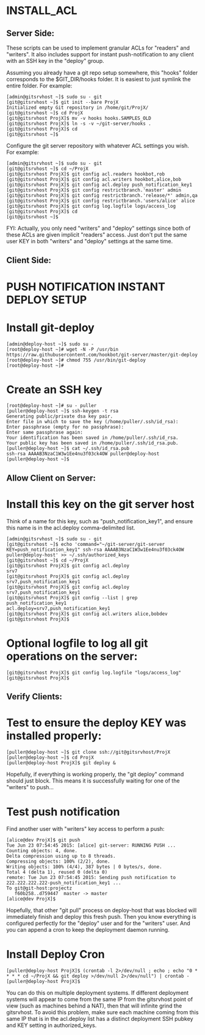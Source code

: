 # INSTALL_ACL

Server Side:
------------

These scripts can be used to implement granular ACLs for "readers" and "writers".
It also includes support for instant push-notification to any client with an
SSH key in the "deploy" group.

Assuming you already have a git repo setup somewhere,
this "hooks" folder corresponds to the $GIT_DIR/hooks folder.
It is easiest to just symlink the entire folder. For example:

```
[admin@gitsrvhost ~]$ sudo su - git
[git@gitsrvhost ~]$ git init --bare ProjX
Initialized empty Git repository in /home/git/ProjX/
[git@gitsrvhost ~]$ cd ProjX
[git@gitsrvhost ProjX]$ mv -v hooks hooks.SAMPLES_OLD
[git@gitsrvhost ProjX]$ ln -s -v ~/git-server/hooks .
[git@gitsrvhost ProjX]$ cd
[git@gitsrvhost ~]$
```

Configure the git server repository with whatever
ACL settings you wish. For example:

```
[admin@gitsrvhost ~]$ sudo su - git
[git@gitsrvhost ~]$ cd ~/ProjX
[git@gitsrvhost ProjX]$ git config acl.readers hookbot,rob
[git@gitsrvhost ProjX]$ git config acl.writers hookbot,alice,bob
[git@gitsrvhost ProjX]$ git config acl.deploy push_notification_key1
[git@gitsrvhost ProjX]$ git config restrictbranch.'master' admin
[git@gitsrvhost ProjX]$ git config restrictbranch.'release/*' admin,qa
[git@gitsrvhost ProjX]$ git config restrictbranch.'users/alice' alice
[git@gitsrvhost ProjX]$ git config log.logfile logs/access_log
[git@gitsrvhost ProjX]$ cd
[git@gitsrvhost ~]$
```

FYI: Actually, you only need "writers" and "deploy" settings
since both of these ACLs are given implicit "readers" access.
Just don't put the same user KEY in both "writers" and "deploy"
settings at the same time.


Client Side:
------------

# PUSH NOTIFICATION INSTANT DEPLOY SETUP

# Install git-deploy

```
[admin@deploy-host ~]$ sudo su -
[root@deploy-host ~]# wget -N -P /usr/bin https://raw.githubusercontent.com/hookbot/git-server/master/git-deploy
[root@deploy-host ~]# chmod 755 /usr/bin/git-deploy
[root@deploy-host ~]#
```

# Create an SSH key

```
[root@deploy-host ~]# su - puller
[puller@deploy-host ~]$ ssh-keygen -t rsa
Generating public/private dsa key pair.
Enter file in which to save the key (/home/puller/.ssh/id_rsa):
Enter passphrase (empty for no passphrase):
Enter same passphrase again:
Your identification has been saved in /home/puller/.ssh/id_rsa.
Your public key has been saved in /home/puller/.ssh/id_rsa.pub.
[puller@deploy-host ~]$ cat ~/.ssh/id_rsa.pub
ssh-rsa AAAAB3NzaC1W3w1Ee4nu3f03ck4OW puller@deploy-host
[puller@deploy-host ~]$
```

Allow Client on Server:
-----------------------

# Install this key on the git server host

Think of a name for this key, such as "push_notification_key1", and
ensure this name is in the acl.deploy comma-delimited list.

```
[admin@gitsrvhost ~]$ sudo su - git
[git@gitsrvhost ~]$ echo 'command="~/git-server/git-server KEY=push_notification_key1" ssh-rsa AAAAB3NzaC1W3w1Ee4nu3f03ck4OW puller@deploy-host' >> ~/.ssh/authorized_keys
[git@gitsrvhost ~]$ cd ~/ProjX
[git@gitsrvhost ProjX]$ git config acl.deploy
srv7
[git@gitsrvhost ProjX]$ git config acl.deploy srv7,push_notification_key1
[git@gitsrvhost ProjX]$ git config acl.deploy
srv7,push_notification_key1
[git@gitsrvhost ProjX]$ git config --list | grep push_notification_key1
acl.deploy=srv7,push_notification_key1
[git@gitsrvhost ProjX]$ git config acl.writers alice,bobdev
[git@gitsrvhost ProjX]$
```

# Optional logfile to log all git operations on the server:

```
[git@gitsrvhost ProjX]$ git config log.logfile "logs/access_log"
[git@gitsrvhost ProjX]$
```

Verify Clients:
---------------

# Test to ensure the deploy KEY was installed properly:

```
[puller@deploy-host ~]$ git clone ssh://git@gitsrvhost/ProjX
[puller@deploy-host ~]$ cd ProjX
[puller@deploy-host ProjX]$ git deploy &
```

Hopefully, if everything is working properly, the "git deploy"
command should just block. This means it is successfully
waiting for one of the "writers" to push...

# Test push notification

Find another user with "writers" key access to perform a push:

```
[alice@dev ProjX]$ git push
Tue Jun 23 07:54:45 2015: [alice] git-server: RUNNING PUSH ...
Counting objects: 4, done.
Delta compression using up to 8 threads.
Compressing objects: 100% (2/2), done.
Writing objects: 100% (4/4), 387 bytes | 0 bytes/s, done.
Total 4 (delta 1), reused 0 (delta 0)
remote: Tue Jun 23 07:54:45 2015: Sending push notification to 222.222.222.222-push_notification_key1 ...
To git@git-host:projectz
   f60b258..d759447  master -> master
[alice@dev ProjX]$
```

Hopefully, that other "git pull" process on deploy-host that was blocked will
immediately finish and deploy this fresh push. Then you know everything is
configured perfectly for the "deploy" user and for the "writers" user.
And you can append a cron to keep the deployment daemon running.

# Install Deploy Cron

```
[puller@deploy-host ProjX]$ (crontab -l 2>/dev/null ; echo ; echo "0 * * * * cd ~/ProjX && git deploy >/dev/null 2>/dev/null") | crontab -
[puller@deploy-host ProjX]$
```

You can do this on multiple deployment systems.
If different deployment systems will appear to come from the
same IP from the gitsrvhost point of view (such as machines
behind a NAT), then that will infinite grind the gitsrvhost.
To avoid this problem, make sure each machine coming from
this same IP that is in the acl.deploy list has a distinct
deployment SSH pubkey and KEY setting in authorized_keys.
